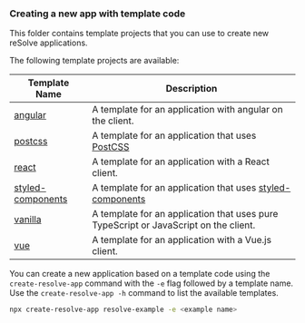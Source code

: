 ### Creating a new app with template code

This folder contains template projects that you can use to create new reSolve applications.

The following template projects are available:

| Template Name                                                                                         | Description                                                                                              |
| ----------------------------------------------------------------------------------------------------- | -------------------------------------------------------------------------------------------------------- |
| [angular](https://github.com/reimagined/resolve/tree/master/templates/ts/angular)                     | A template for an application with angular on the client.                                                |
| [postcss](https://github.com/reimagined/resolve/tree/master/templates/ts/postcss)                     | A template for an application that uses [PostCSS](https://github.com/postcss/postcss-loader#css-modules) |
| [react](https://github.com/reimagined/resolve/tree/master/templates/ts/react)                         | A template for an application with a React client.                                                       |
| [styled-components](https://github.com/reimagined/resolve/tree/master/templates/ts/styled-components) | A template for an application that uses [styled-components](https://styled-components.com/docs)          |
| [vanilla](https://github.com/reimagined/resolve/tree/master/templates/ts/vanilla)                     | A template for an application that uses pure TypeScript or JavaScript on the client.                     |
| [vue](https://github.com/reimagined/resolve/tree/master/templates/ts/vue)                             | A template for an application with a Vue.js client.                                                      |

You can create a new application based on a template code using the `create-resolve-app` command with the `-e` flag followed by a template name. Use the `create-resolve-app -h` command to list the available templates.

```sh
npx create-resolve-app resolve-example -e <example name>
```
